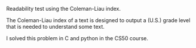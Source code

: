 
Readability test using the Coleman-Liau index. 


The Coleman-Liau index of a text is designed to output a (U.S.) grade level that is needed to understand some text. 

I solved this problem in C and python in the CS50 course.
